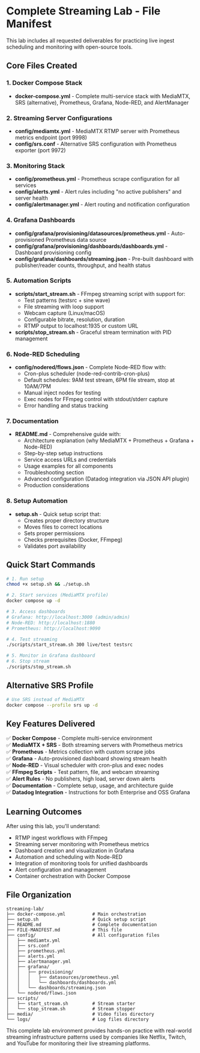# Complete Streaming Lab - File Manifest

This lab includes all requested deliverables for practicing live ingest scheduling and monitoring with open-source tools.

## Core Files Created

### 1. Docker Compose Stack
- **docker-compose.yml** - Complete multi-service stack with MediaMTX, SRS (alternative), Prometheus, Grafana, Node-RED, and AlertManager

### 2. Streaming Server Configurations
- **config/mediamtx.yml** - MediaMTX RTMP server with Prometheus metrics endpoint (port 9998)
- **config/srs.conf** - Alternative SRS configuration with Prometheus exporter (port 9972)

### 3. Monitoring Stack
- **config/prometheus.yml** - Prometheus scrape configuration for all services
- **config/alerts.yml** - Alert rules including "no active publishers" and server health
- **config/alertmanager.yml** - Alert routing and notification configuration

### 4. Grafana Dashboards
- **config/grafana/provisioning/datasources/prometheus.yml** - Auto-provisioned Prometheus data source
- **config/grafana/provisioning/dashboards/dashboards.yml** - Dashboard provisioning config
- **config/grafana/dashboards/streaming.json** - Pre-built dashboard with publisher/reader counts, throughput, and health status

### 5. Automation Scripts
- **scripts/start_stream.sh** - FFmpeg streaming script with support for:
  - Test patterns (testsrc + sine wave)
  - File streaming with loop support
  - Webcam capture (Linux/macOS)
  - Configurable bitrate, resolution, duration
  - RTMP output to localhost:1935 or custom URL
- **scripts/stop_stream.sh** - Graceful stream termination with PID management

### 6. Node-RED Scheduling
- **config/nodered/flows.json** - Complete Node-RED flow with:
  - Cron-plus scheduler (node-red-contrib-cron-plus)
  - Default schedules: 9AM test stream, 6PM file stream, stop at 10AM/7PM
  - Manual inject nodes for testing
  - Exec nodes for FFmpeg control with stdout/stderr capture
  - Error handling and status tracking

### 7. Documentation
- **README.md** - Comprehensive guide with:
  - Architecture explanation (why MediaMTX + Prometheus + Grafana + Node-RED)
  - Step-by-step setup instructions
  - Service access URLs and credentials
  - Usage examples for all components
  - Troubleshooting section
  - Advanced configuration (Datadog integration via JSON API plugin)
  - Production considerations

### 8. Setup Automation
- **setup.sh** - Quick setup script that:
  - Creates proper directory structure
  - Moves files to correct locations
  - Sets proper permissions
  - Checks prerequisites (Docker, FFmpeg)
  - Validates port availability

## Quick Start Commands

```bash
# 1. Run setup
chmod +x setup.sh && ./setup.sh

# 2. Start services (MediaMTX profile)
docker compose up -d

# 3. Access dashboards
# Grafana: http://localhost:3000 (admin/admin)
# Node-RED: http://localhost:1880
# Prometheus: http://localhost:9090

# 4. Test streaming
./scripts/start_stream.sh 300 live/test testsrc

# 5. Monitor in Grafana dashboard
# 6. Stop stream
./scripts/stop_stream.sh
```

## Alternative SRS Profile

```bash
# Use SRS instead of MediaMTX
docker compose --profile srs up -d
```

## Key Features Delivered

✅ **Docker Compose** - Complete multi-service environment  
✅ **MediaMTX + SRS** - Both streaming servers with Prometheus metrics  
✅ **Prometheus** - Metrics collection with custom scrape jobs  
✅ **Grafana** - Auto-provisioned dashboard showing stream health  
✅ **Node-RED** - Visual scheduler with cron-plus and exec nodes  
✅ **FFmpeg Scripts** - Test pattern, file, and webcam streaming  
✅ **Alert Rules** - No publishers, high load, server down alerts  
✅ **Documentation** - Complete setup, usage, and architecture guide  
✅ **Datadog Integration** - Instructions for both Enterprise and OSS Grafana  

## Learning Outcomes

After using this lab, you'll understand:
- RTMP ingest workflows with FFmpeg
- Streaming server monitoring with Prometheus metrics
- Dashboard creation and visualization in Grafana
- Automation and scheduling with Node-RED
- Integration of monitoring tools for unified dashboards
- Alert configuration and management
- Container orchestration with Docker Compose

## File Organization

```
streaming-lab/
├── docker-compose.yml          # Main orchestration
├── setup.sh                    # Quick setup script
├── README.md                   # Complete documentation
├── FILE-MANIFEST.md            # This file
├── config/                     # All configuration files
│   ├── mediamtx.yml
│   ├── srs.conf
│   ├── prometheus.yml
│   ├── alerts.yml
│   ├── alertmanager.yml
│   ├── grafana/
│   │   ├── provisioning/
│   │   │   ├── datasources/prometheus.yml
│   │   │   └── dashboards/dashboards.yml
│   │   └── dashboards/streaming.json
│   └── nodered/flows.json
├── scripts/
│   ├── start_stream.sh         # Stream starter
│   └── stop_stream.sh          # Stream stopper
├── media/                      # Video files directory
└── logs/                       # Log files directory
```

This complete lab environment provides hands-on practice with real-world streaming infrastructure patterns used by companies like Netflix, Twitch, and YouTube for monitoring their live streaming platforms.